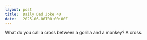 ```yaml
---
layout: post
title:  Daily Dad Joke 4U
date:   2025-06-06T00:00:00Z
---
```

What do you call a cross between a gorilla and a monkey? A cross.

